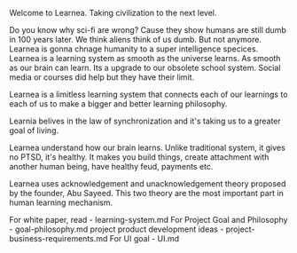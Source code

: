 Welcome to Learnea. Taking civilization to the next level.

Do you know why sci-fi are wrong? Cause they show humans are still dumb in 100 years later. We think aliens think of us dumb. But not anymore. Learnea is gonna chnage humanity to a super intelligence specices. Learnea is a learning system as smooth as the universe learns. As smooth as our brain can learn. Its a upgrade to our obsolete school system. Social media or courses did help but they have their limit.

Learnea is a limitless learning system that connects each of our learnings to each of us to make a bigger and better learning philosophy.

Learnia belives in the law of synchronization and it's taking us to a greater goal of living.

Learnea understand how our brain learns. Unlike traditional system, it gives no PTSD, it's healthy. It makes you build things, create attachment with another human being, have healthy feud, payments etc.

Learnea uses acknowledgement and unacknowledgement theory proposed by the founder, Abu Sayeed. This two theory are the most important part in human learning mechanism.

For white paper, read - learning-system.md
For Project Goal and Philosophy - goal-philosophy.md
project product development ideas - project-business-requirements.md
For UI goal - UI.md
